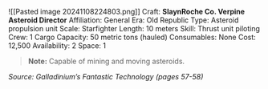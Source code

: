 ![[Pasted image 20241108224803.png]]
Craft: **SlaynRoche Co. Verpine Asteroid Director**
Affiliation: General
Era: Old Republic
Type: Asteroid propulsion unit
Scale: Starfighter
Length: 10 meters
Skill: Thrust unit piloting
Crew: 1
Cargo Capacity: 50 metric tons (hauled)
Consumables: None
Cost: 12,500
Availability: 2
Space: 1
> **Note:** Capable of mining and moving asteroids.


*Source: Galladinium’s Fantastic Technology (pages 57-58)*